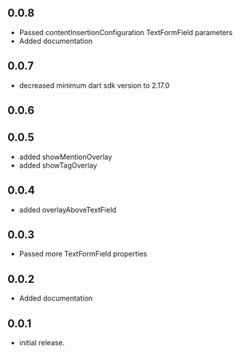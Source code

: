 ## 0.0.8

* Passed contentInsertionConfiguration TextFormField parameters
* Added documentation

## 0.0.7

* decreased minimum dart sdk version to 2.17.0

## 0.0.6
## 0.0.5

* added showMentionOverlay
* added showTagOverlay

## 0.0.4

* added overlayAboveTextField

## 0.0.3

* Passed more TextFormField properties

## 0.0.2

* Added documentation

## 0.0.1

* initial release.
